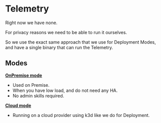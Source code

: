 # Telemetry

Right now we have none.

For privacy reasons we need to be able to run it ourselves.

So we use the exact same approach that we use for Deployment Modes, and have a single binary that can run the Telemetry.

## Modes

**[OnPremise mode](#single-mode)**

- Used on Premise.
- When you have low load, and do not need any HA.
- No admin skills required.

**[Cloud mode](#ha-mode)**

- Running on a cloud provider using k3d like we do for Deployment.
